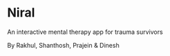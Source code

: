 # Niral

An interactive mental therapy app for trauma survivors

By Rakhul, Shanthosh, Prajein & Dinesh
